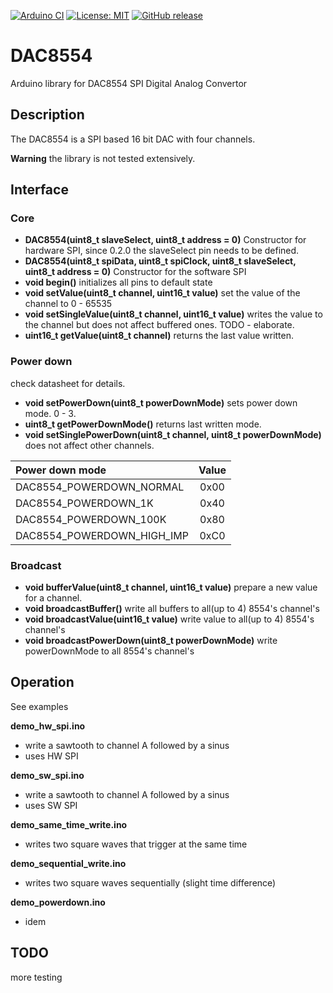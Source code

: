 
[![Arduino CI](https://github.com/RobTillaart/DAC8554/workflows/Arduino%20CI/badge.svg)](https://github.com/marketplace/actions/arduino_ci)
[![License: MIT](https://img.shields.io/badge/license-MIT-green.svg)](https://github.com/RobTillaart/DAC8554/blob/master/LICENSE)
[![GitHub release](https://img.shields.io/github/release/RobTillaart/DAC8554.svg?maxAge=3600)](https://github.com/RobTillaart/DAC8554/releases)

# DAC8554

Arduino library for DAC8554 SPI Digital Analog Convertor


## Description

The DAC8554 is a SPI based 16 bit DAC with four channels.

**Warning** the library is not tested extensively.


## Interface

### Core

- **DAC8554(uint8_t slaveSelect, uint8_t address = 0)** Constructor for hardware SPI,
since 0.2.0 the slaveSelect pin needs to be defined.
- **DAC8554(uint8_t spiData, uint8_t spiClock, uint8_t slaveSelect, uint8_t address = 0)** Constructor for the software SPI
- **void begin()** initializes all pins to default state
- **void setValue(uint8_t channel, uint16_t value)** set the value of the channel to 0 - 65535
- **void setSingleValue(uint8_t channel, uint16_t value)** writes the value to the channel but does not affect buffered ones. TODO - elaborate.
- **uint16_t getValue(uint8_t channel)** returns the last value written.


### Power down

check datasheet for details.

- **void setPowerDown(uint8_t powerDownMode)** sets power down mode. 0 - 3.
- **uint8_t getPowerDownMode()** returns last written mode.
- **void setSinglePowerDown(uint8_t channel, uint8_t powerDownMode)** does not affect other channels.

| Power down mode         | Value |
|:------------------------|:-----:|
| DAC8554_POWERDOWN_NORMAL    | 0x00 |
| DAC8554_POWERDOWN_1K        | 0x40 |
| DAC8554_POWERDOWN_100K      | 0x80 |
| DAC8554_POWERDOWN_HIGH_IMP  | 0xC0 |


### Broadcast

- **void bufferValue(uint8_t channel, uint16_t value)** prepare a new value for a channel. 
- **void broadcastBuffer()** write all buffers to all(up to 4) 8554's channel's
- **void broadcastValue(uint16_t value)** write value to all(up to 4) 8554's channel's
- **void broadcastPowerDown(uint8_t powerDownMode)** write powerDownMode to all 8554's channel's


## Operation

See examples

**demo_hw_spi.ino**
- write a sawtooth to channel A followed by a sinus 
- uses HW SPI

**demo_sw_spi.ino**
- write a sawtooth to channel A followed by a sinus 
- uses SW SPI

**demo_same_time_write.ino**
- writes two square waves that trigger at the same time

**demo_sequential_write.ino**
- writes two square waves sequentially (slight time difference)

**demo_powerdown.ino**
- idem

## TODO

more testing
